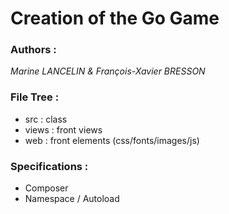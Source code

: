 # Creation of the Go Game

### Authors : 
*Marine LANCELIN & François-Xavier BRESSON*

### File Tree :
- src : class
- views : front views
- web : front elements (css/fonts/images/js)

### Specifications :
- Composer
- Namespace / Autoload
